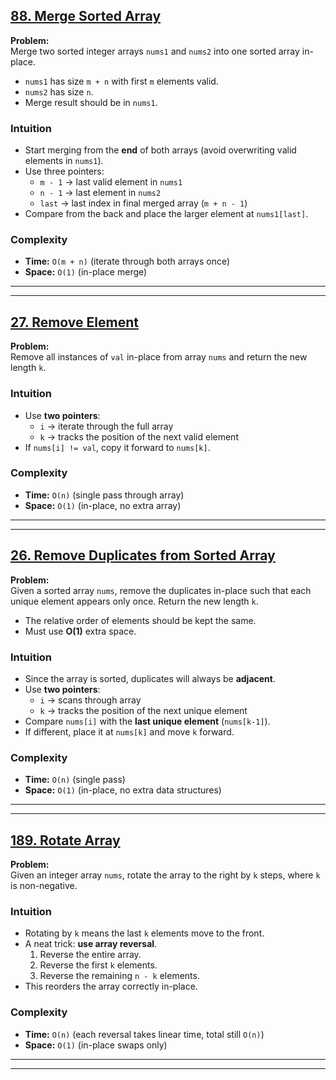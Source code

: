 ## [88. Merge Sorted Array](https://leetcode.com/problems/merge-sorted-array/description/?envType=study-plan-v2&envId=top-interview-150)

**Problem:**  
Merge two sorted integer arrays `nums1` and `nums2` into one sorted array in-place.  
- `nums1` has size `m + n` with first `m` elements valid.  
- `nums2` has size `n`.  
- Merge result should be in `nums1`.  

### Intuition  
- Start merging from the **end** of both arrays (avoid overwriting valid elements in `nums1`).  
- Use three pointers:  
  - `m - 1` → last valid element in `nums1`  
  - `n - 1` → last element in `nums2`  
  - `last` → last index in final merged array (`m + n - 1`)  
- Compare from the back and place the larger element at `nums1[last]`.  

### Complexity  
- **Time:** `O(m + n)` (iterate through both arrays once)  
- **Space:** `O(1)` (in-place merge)  

---
---

## [27. Remove Element](https://leetcode.com/problems/remove-element/?envType=study-plan-v2&envId=top-interview-150)

**Problem:**  
Remove all instances of `val` in-place from array `nums` and return the new length `k`.

### Intuition  
- Use **two pointers**:  
  - `i` → iterate through the full array  
  - `k` → tracks the position of the next valid element  
- If `nums[i] != val`, copy it forward to `nums[k]`.  

### Complexity  
- **Time:** `O(n)` (single pass through array)  
- **Space:** `O(1)` (in-place, no extra array)  

---
---

## [26. Remove Duplicates from Sorted Array](https://leetcode.com/problems/remove-duplicates-from-sorted-array/description/?envType=study-plan-v2&envId=top-interview-150)

**Problem:**  
Given a sorted array `nums`, remove the duplicates in-place such that each unique element appears only once. Return the new length `k`.  
- The relative order of elements should be kept the same.  
- Must use **O(1)** extra space.  

### Intuition  
- Since the array is sorted, duplicates will always be **adjacent**.  
- Use **two pointers**:  
  - `i` → scans through array  
  - `k` → tracks the position of the next unique element  
- Compare `nums[i]` with the **last unique element** (`nums[k-1]`).  
- If different, place it at `nums[k]` and move `k` forward.  

### Complexity  
- **Time:** `O(n)` (single pass)  
- **Space:** `O(1)` (in-place, no extra data structures)  

---
---

## [189. Rotate Array](https://leetcode.com/problems/rotate-array/description/?envType=study-plan-v2&envId=top-interview-150)

**Problem:**  
Given an integer array `nums`, rotate the array to the right by `k` steps, where `k` is non-negative.  

### Intuition  
- Rotating by `k` means the last `k` elements move to the front.  
- A neat trick: **use array reversal**.  
  1. Reverse the entire array.  
  2. Reverse the first `k` elements.  
  3. Reverse the remaining `n - k` elements.  
- This reorders the array correctly in-place.  

### Complexity  
- **Time:** `O(n)` (each reversal takes linear time, total still `O(n)`)  
- **Space:** `O(1)` (in-place swaps only)  

---
---
